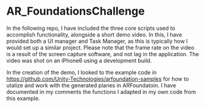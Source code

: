 # AR_FoundationsChallenge

In the following repo, I have included the three core scripts used to accomplish functionality, alongside a short demo video. In this,  I have provided both a UI manager and Task Manager, as this is typically how I would set up a similar project. Please note that the frame rate on the video is a result of the screen capture software, and not lag in the application. The video was shot on an iPhone6 using a development build.  

In the creation of the demo, I looked to the example code in https://github.com/Unity-Technologies/arfoundation-samples for how to utalize and work with the generated planes in ARFoundatoin. I have documented in my comments the functions I adapted in my own code from this example.
